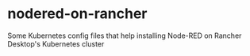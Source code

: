 # nodered-on-rancher
Some Kubernetes config files that help installing Node-RED on Rancher Desktop's Kubernetes cluster
